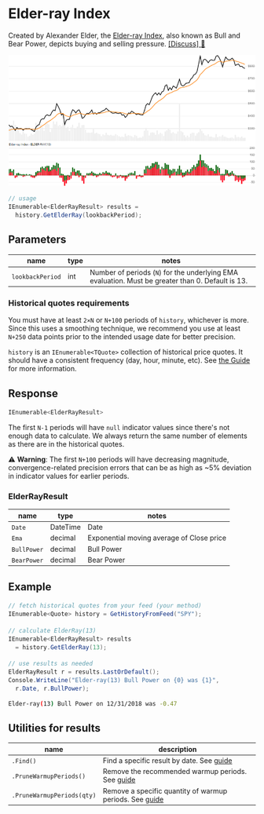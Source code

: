 # Elder-ray Index

Created by Alexander Elder, the [Elder-ray Index](https://www.investopedia.com/terms/e/elderray.asp), also known as Bull and Bear Power, depicts buying and selling pressure.
[[Discuss] :speech_balloon:](https://github.com/DaveSkender/Stock.Indicators/discussions/378 "Community discussion about this indicator")

![image](chart.png)

```csharp
// usage
IEnumerable<ElderRayResult> results =
  history.GetElderRay(lookbackPeriod);  
```

## Parameters

| name | type | notes
| -- |-- |--
| `lookbackPeriod` | int | Number of periods (`N`) for the underlying EMA evaluation.  Must be greater than 0.  Default is 13.

### Historical quotes requirements

You must have at least `2×N` or `N+100` periods of `history`, whichever is more.  Since this uses a smoothing technique, we recommend you use at least `N+250` data points prior to the intended usage date for better precision.

`history` is an `IEnumerable<TQuote>` collection of historical price quotes.  It should have a consistent frequency (day, hour, minute, etc).  See [the Guide](../../docs/GUIDE.md) for more information.

## Response

```csharp
IEnumerable<ElderRayResult>
```

The first `N-1` periods will have `null` indicator values since there's not enough data to calculate.
We always return the same number of elements as there are in the historical quotes.

:warning: **Warning**: The first `N+100` periods will have decreasing magnitude, convergence-related precision errors that can be as high as ~5% deviation in indicator values for earlier periods.

### ElderRayResult

| name | type | notes
| -- |-- |--
| `Date` | DateTime | Date
| `Ema` | decimal | Exponential moving average of Close price
| `BullPower` | decimal | Bull Power
| `BearPower` | decimal | Bear Power

## Example

```csharp
// fetch historical quotes from your feed (your method)
IEnumerable<Quote> history = GetHistoryFromFeed("SPY");

// calculate ElderRay(13)
IEnumerable<ElderRayResult> results
  = history.GetElderRay(13);

// use results as needed
ElderRayResult r = results.LastOrDefault();
Console.WriteLine("Elder-ray(13) Bull Power on {0} was {1}",
  r.Date, r.BullPower);
```

```bash
Elder-ray(13) Bull Power on 12/31/2018 was -0.47
```

## Utilities for results

| name | description
| -- |--
| `.Find()` | Find a specific result by date.  See [guide](../../docs/UTILITIES.md#find-indicator-result-by-date)
| `.PruneWarmupPeriods()` | Remove the recommended warmup periods.  See [guide](../../docs/UTILITIES.md#prune-warmup-periods)
| `.PruneWarmupPeriods(qty)` | Remove a specific quantity of warmup periods.  See [guide](../../docs/UTILITIES.md#prune-warmup-periods)
